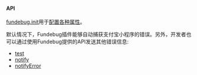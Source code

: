 #### API

[fundebug.init](./init.md)用于[配置各种属性](../customize/index.md)。

默认情况下，Fundebug插件能够自动捕获支付宝小程序的错误。另外，开发者也可以通过使用Fundebug提供的API发送其他错误信息:

- [test](./test.md)
- [notify](./notify.md)
- [notifyError](./notifyerror.md)